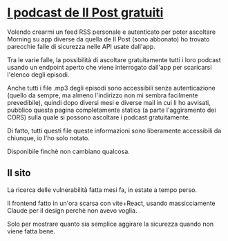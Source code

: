 # [I podcast de Il Post gratuiti](https://i-podcast-de-il-post-gratuiti-finche-non-sistemano-i-server.it/)

Volendo crearmi un feed RSS personale e autenticato per poter ascoltare Morning su app diverse da quella de Il Post (sono abbonato) ho trovato parecchie falle di sicurezza nelle API usate dall'app.

Tra le varie falle, la possibilità di ascoltare gratuitamente tutti i loro podcast usando un endpoint aperto che viene interrogato dall'app per scaricarsi l'elenco degli episodi.

Anche tutti i file .mp3 degli episodi sono accessibili senza autenticazione (quello da sempre, ma almeno l'indirizzo non mi sembra facilmente prevedibile), quindi dopo diversi mesi e diverse mail in cui li ho avvisati, pubblico questa pagina completamente statica (a parte l'aggiramento dei CORS) sulla quale si possono ascoltare i podcast gratuitamente.

Di fatto, tutti questi file queste informazioni sono liberamente accessibili da chiunque, io l'ho solo notato.

Disponibile finchè non cambiano qualcosa.

## Il sito

La ricerca delle vulnerabilità fatta mesi fa, in estate a tempo perso.

Il frontend fatto in un'ora scarsa con vite+React, usando massicciamente Claude per il design perchè non avevo voglia.

Solo per mostrare quanto sia semplice aggirare la sicurezza quando non viene fatta bene.
